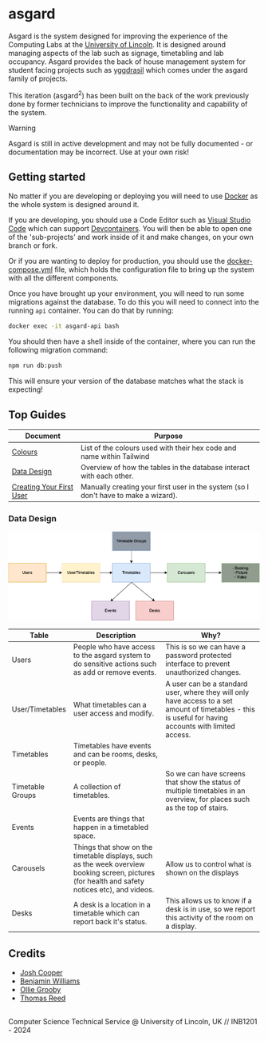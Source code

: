 # asgard

Asgard is the system designed for improving the experience of the Computing Labs at the [University of Lincoln](https://www.lincoln.ac.uk/studywithus/subjects/computerscienceandgamescomputing/). It is designed around managing aspects of the lab such as signage, timetabling and lab occupancy. Asgard provides the back of house management system for student facing projects such as [yggdrasil](https://github.com/SoCSTech/yggdrasil) which comes under the asgard family of projects. 

This iteration (asgard<sup>2</sup>) has been built on the back of the work previously done by former technicians to improve the functionality and capability of the system.

> [!WARNING]  
> Asgard is still in active development and may not be fully documented - or documentation may be incorrect. Use at your own risk!

## Getting started

No matter if you are developing or deploying you will need to use [Docker](https://docker.com) as the whole system is designed around it.

If you are developing, you should use a Code Editor such as [Visual Studio Code](https://code.visualstudio.com) which can support [Devcontainers](https://containers.dev/). You will then be able to open one of the 'sub-projects' and work inside of it and make changes, on your own branch or fork.

Or if you are wanting to deploy for production, you should use the [docker-compose.yml](docker-compose.yml) file, which holds the configuration file to bring up the system with all the different components.

Once you have brought up your environment, you will need to run some migrations against the database. To do this you will need to connect into the running `api` container. You can do that by running:
```bash
docker exec -it asgard-api bash
```
You should then have a shell inside of the container, where you can run the following migration command:
```bash
npm run db:push
```
This will ensure your version of the database matches what the stack is expecting!


## Top Guides

| Document | Purpose |
| -------- | ------- |
| [Colours](/docs/colours.html) | List of the colours used with their hex code and name within Tailwind |
| [Data Design](#data-design) | Overview of how the tables in the database interact with each other. |
| [Creating Your First User](/docs/create-first-user.md) | Manually creating your first user in the system (so I don't have to make a wizard). |


### Data Design

![](/docs/database.drawio.png)

| Table | Description | Why? |
| ----- | ----------- | ---- |
| Users | People who have access to the asgard system to do sensitive actions such as add or remove events. | This is so we can have a password protected interface to prevent unauthorized changes. |
| User/Timetables | What timetables can a user access and modify. | A user can be a standard user, where they will only have access to a set amount of timetables - this is useful for having accounts with limited access. |
| Timetables | Timetables have events and can be rooms, desks, or people. | |
| Timetable Groups | A collection of timetables. | So we can have screens that show the status of multiple timetables in an overview, for places such as the top of stairs. |
| Events | Events are things that happen in a timetabled space. | |
| Carousels | Things that show on the timetable displays, such as the week overview booking screen, pictures (for health and safety notices etc), and videos. | Allow us to control what is shown on the displays |
| Desks | A desk is a location in a timetable which can report back it's status. | This allows us to know if a desk is in use, so we report this activity of the room on a display. |



## Credits
- [Josh Cooper](https://github.com/cooperj)
- [Benjamin Williams](https://github.com/blewert)
- [Ollie Grooby](https://github.com/Grooben)
- [Thomas Reed](https://github.com/treed1104)





##
Computer Science Technical Service @ University of Lincoln, UK // INB1201 - 2024
